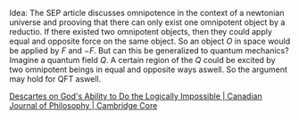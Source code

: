 


Idea: The SEP article discusses omnipotence in the context of a newtonian universe and prooving that there can only exist one omnipotent object by a reductio. If there existed two omnipotent objects, then they could apply equal and opposite force on the same object. So an object $O$ in space would be applied by $F$ and $-F$. But can this be generalized to quantum mechanics? Imagine a quantum field $Q$. A certain region of the $Q$ could be excited by two omnipotent beings in equal and opposite ways aswell. So the argument may hold for QFT aswell. 



[Descartes on God's Ability to Do the Logically Impossible | Canadian Journal of Philosophy | Cambridge Core](https://www.cambridge.org/core/journals/canadian-journal-of-philosophy/article/abs/descartes-on-gods-ability-to-do-the-logically-impossible/44E25CE77444B6A6F00B4E505AD908E6)


